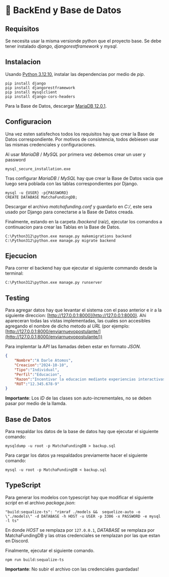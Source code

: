 # 🐍 BackEnd y Base de Datos

## Requisitos

Se necesita usar la misma versionde python que el proyecto base.
Se debe tener instalado _django_, _djangorestframework_ y _mysql_.

## Instalacion

Usando [Python 3.12.10](https://www.python.org/downloads/release/python-31210/), instalar las dependencias por medio de _pip_.

```
pip install django
pip install djangorestframework
pip install mysqlclient
pip install django-cors-headers
```

Para la Base de Datos, descargar [MariaDB 12.0.1](https://mariadb.org/download/?t=mariadb&p=mariadb&r=12.0.1&os=windows&cpu=x86_64&pkg=msi&mirror=insacom).

## Configuracion

Una vez esten satisfechos todos los requisitos hay que crear la Base de Datos
correspondiente.
Por motivos de consistencia, todos debiesen usar las mismas credenciales y configuraciones.

Al usar _MariaDB_ / _MySQL_ por primera vez debemos crear un user y password
```
mysql_secure_installation.exe
```

Tras configurar _MariaDB_ / _MySQL_ hay que crear la Base de Datos vacia que luego
sera poblada con las tablas correspondientes por Django.

```
mysql -u {USER} -p{PASSWORD}
CREATE DATABASE MatchaFundingDB;
```

Descargar el archivo _matchafunding.conf_ y guardarlo en *_C:/_*, este sera
usado por Django para conectarse a la Base de Datos creada.

Finalmente, estando en la carpeta _/backend_ (raíz), ejecutar los
comandos a continuacion para crear las Tablas en la Base de Datos.

```
C:\Python312\python.exe manage.py makemigrations backend
C:\Python312\python.exe manage.py migrate backend
```

## Ejecucion

Para correr el backend hay que ejecutar el siguiente commando desde la terminal:

```
C:\Python312\python.exe manage.py runserver
```

## Testing

Para agregar datos hay que levantar el sistema con el paso anterior e ir a la
siguiente direccion: [http://127.0.0.1:8000](http://127.0.0.1:8000). Ahi
apareceran todas las vistas implementadas, las cuales son accesibles agregando
el nombre de dicho metodo al _URL_ 
(por ejemplo: [http://127.0.0.1:8000/enviarnuevopostulante/](http://127.0.0.1:8000/enviarnuevopostulante/))

Para implemtar la _API_ las llamadas deben estar en formato _JSON_.

```json
{
    "Nombre":"A Darle Atomos",
    "Creacion":"2024-10-10",
    "Tipo":"Individual",
    "Perfil":"Educacion",
    "Razon":"Incentivar la educacion mediante experiencias interactivas",
    "RUT":"12.345.678-9"
}
```

**Importante**: Los _ID_ de las clases son auto-incrementales, no se deben pasar
por medio de la llamda.

## Base de Datos

Para respaldar los datos de la base de datos hay que ejecutar el siguiente comando:

```
mysqldump -u root -p MatchaFundingDB > backup.sql
```

Para cargar los datos ya respaldados previamente hacer el siguiente comando:

```
mysql -u root -p MatchaFundingDB < backup.sql
```


## TypeScript

Para generar los modelos con typescript hay que modificar el siguiente _script_ en el
archivo _package.json_:

```
"build:sequalize-ts": "rimraf ./models &&  sequelize-auto -o \"./models\" -d DATABASE -h HOST -u USER -p 3306 -x PASSWORD -e mysql -l ts"
```

En donde _HOST_ se remplaza por ```127.0.0.1```, _DATABASE_ se remplaza por MatchaFundingDB
y las otras credenciales se remplazan por las que estan en Discord.

Finalmente, ejecutar el siguiente comando.

```
npm run build:sequalize-ts
```

**Importante**: No subir el archivo con las credenciales guardadas!
